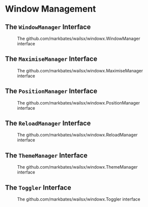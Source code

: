 # Window Management

## The `WindowManager` Interface

<figure id="window-manager" type="listing">

<go doc="github.com/markbates/wailsx/windowx.WindowManager"></go>

<figcaption>The <godoc>github.com/markbates/wailsx/windowx.WindowManager</godoc> interface</figcaption>

</figure>

## The `MaximiseManager` Interface

<figure id="maximise-manager" type="listing">

<go doc="github.com/markbates/wailsx/windowx.MaximiseManager"></go>

<figcaption>The <godoc>github.com/markbates/wailsx/windowx.MaximiseManager</godoc> interface</figcaption>

</figure>

## The `PositionManager` Interface

<figure id="position-manager" type="listing">

<go doc="github.com/markbates/wailsx/windowx.PositionManager"></go>

<figcaption>The <godoc>github.com/markbates/wailsx/windowx.PositionManager</godoc> interface</figcaption>

</figure>

## The `ReloadManager` Interface

<figure id="reload-manager" type="listing">

<go doc="github.com/markbates/wailsx/windowx.ReloadManager"></go>

<figcaption>The <godoc>github.com/markbates/wailsx/windowx.ReloadManager</godoc> interface</figcaption>

</figure>

## The `ThemeManager` Interface

<figure id="theme-manager" type="listing">

<go doc="github.com/markbates/wailsx/windowx.ThemeManager"></go>

<figcaption>The <godoc>github.com/markbates/wailsx/windowx.ThemeManager</godoc> interface</figcaption>

</figure>

## The `Toggler` Interface

<figure id="toggler" type="listing">

<go doc="github.com/markbates/wailsx/windowx.Toggler"></go>

<figcaption>The <godoc>github.com/markbates/wailsx/windowx.Toggler</godoc> interface</figcaption>

</figure>
